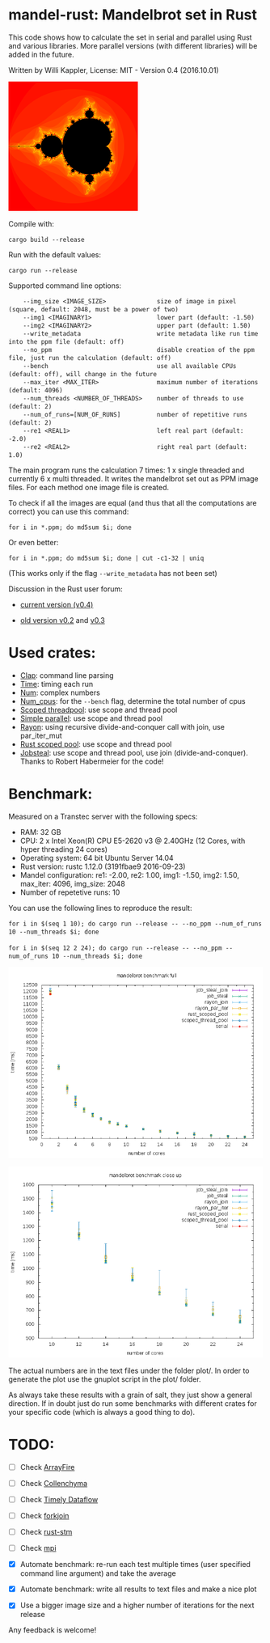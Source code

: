 # mandel-rust: Mandelbrot set in Rust

This code shows how to calculate the set in serial and parallel using Rust and various libraries.
More parallel versions (with different libraries) will be added in the future.

Written by Willi Kappler, License: MIT - Version 0.4 (2016.10.01)

![mandelbrot set](mandel.png)


Compile with:

    cargo build --release

Run with the default values:

    cargo run --release

Supported command line options:

        --img_size <IMAGE_SIZE>              size of image in pixel (square, default: 2048, must be a power of two)
        --img1 <IMAGINARY1>                  lower part (default: -1.50)
        --img2 <IMAGINARY2>                  upper part (default: 1.50)
        --write_metadata                     write metadata like run time into the ppm file (default: off)
        --no_ppm                             disable creation of the ppm file, just run the calculation (default: off)
        --bench                              use all available CPUs (default: off), will change in the future
        --max_iter <MAX_ITER>                maximum number of iterations (default: 4096)
        --num_threads <NUMBER_OF_THREADS>    number of threads to use (default: 2)
        --num_of_runs=[NUM_OF_RUNS]          number of repetitive runs (default: 2)
        --re1 <REAL1>                        left real part (default: -2.0)
        --re2 <REAL2>                        right real part (default: 1.0)

The main program runs the calculation 7 times: 1 x single threaded and currently 6 x multi threaded.
It writes the mandelbrot set out as PPM image files. For each method one image file is created.

To check if all the images are equal (and thus that all the computations are correct) you can use this command:

    for i in *.ppm; do md5sum $i; done

Or even better:

    for i in *.ppm; do md5sum $i; done | cut -c1-32 | uniq

(This works only if the flag `--write_metadata` has not been set)

Discussion in the Rust user forum:

- [current version (v0.4)](https://users.rust-lang.org)

- [old version v0.2](https://users.rust-lang.org/t/new-version-of-mandel-rust-uses-rayon-added-benchmark/4403) and [v0.3](https://users.rust-lang.org/t/mandel-rust-v0-3-more-crates-more-options/4468)



# Used crates:
- [Clap](https://github.com/kbknapp/clap-rs): command line parsing
- [Time](https://doc.rust-lang.org/time/time/index.html): timing each run
- [Num](https://github.com/rust-num/num): complex numbers
- [Num_cpus](https://github.com/seanmonstar/num_cpus): for the `--bench` flag, determine the total number of cpus
- [Scoped threadpool](https://github.com/Kimundi/scoped-threadpool-rs): use scope and thread pool
- [Simple parallel](https://github.com/huonw/simple_parallel): use scope and thread pool
- [Rayon](https://github.com/nikomatsakis/rayon): using recursive divide-and-conquer call with join, use par_iter_mut
- [Rust scoped pool](https://github.com/reem/rust-scoped-pool): use scope and thread pool
- [Jobsteal](https://github.com/rphmeier/jobsteal): use scope and thread pool, use join (divide-and-conquer). Thanks to Robert Habermeier for the code!


# Benchmark:
Measured on a Transtec server with the following specs:
- RAM: 32 GB
- CPU: 2 x Intel Xeon(R) CPU E5-2620 v3 @ 2.40GHz (12 Cores, with hyper threading 24 cores)
- Operating system: 64 bit Ubuntu Server 14.04
- Rust version: rustc 1.12.0 (3191fbae9 2016-09-23)
- Mandel configuration: re1: -2.00, re2: 1.00, img1: -1.50, img2: 1.50, max_iter: 4096, img_size: 2048
- Number of repetetive runs: 10

You can use the following lines to reproduce the result:

	for i in $(seq 1 10); do cargo run --release -- --no_ppm --num_of_runs 10 --num_threads $i; done

	for i in $(seq 12 2 24); do cargo run --release -- --no_ppm --num_of_runs 10 --num_threads $i; done

![mandelbrot benchmark plot 1](plot/mandel_bench1.png)

![mandelbrot benchmark plot 2](plot/mandel_bench2.png)

The actual numbers are in the text files under the folder plot/. In order to generate the plot use the gnuplot script in the plot/ folder.



As always take these results with a grain of salt, they just show a general direction.
If in doubt just do run some benchmarks with different crates for your specific code (which is always a good thing to do).

# TODO:
- [ ] Check [ArrayFire](https://github.com/arrayfire/arrayfire-rust)
- [ ] Check [Collenchyma](https://github.com/autumnai/collenchyma)
- [ ] Check [Timely Dataflow](https://github.com/frankmcsherry/timely-dataflow)
- [ ] Check [forkjoin](https://github.com/faern/forkjoin)
- [ ] Check [rust-stm](https://github.com/Marthog/rust-stm)
- [ ] Check [mpi](https://github.com/bsteinb/rsmpi)

- [x] Automate benchmark: re-run each test multiple times (user specified command line argument) and take the average
- [x] Automate benchmark: write all results to text files and make a nice plot

- [x] Use a bigger image size and a higher number of iterations for the next release

Any feedback is welcome!

